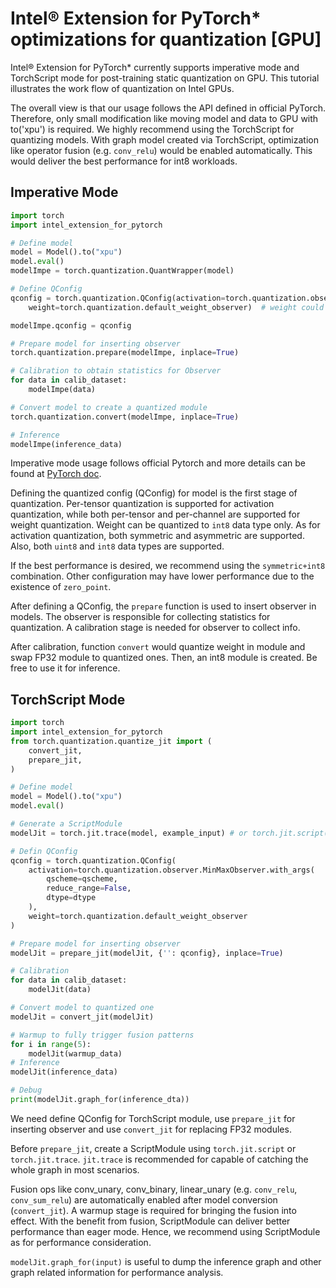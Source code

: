 Intel® Extension for PyTorch\* optimizations for quantization [GPU]
===================================================================

Intel® Extension for PyTorch\* currently supports imperative mode and TorchScript mode for post-training static quantization on GPU. This tutorial illustrates the work flow of quantization on Intel GPUs.

The overall view is that our usage follows the API defined in official PyTorch. Therefore, only small modification like moving model and data to GPU with to('xpu') is required. We highly recommend using the TorchScript for quantizing models. With graph model created via TorchScript, optimization like operator fusion (e.g. `conv_relu`) would be enabled automatically. This would deliver the best performance for int8 workloads.

## Imperative Mode
```python
import torch
import intel_extension_for_pytorch

# Define model
model = Model().to("xpu")
model.eval()
modelImpe = torch.quantization.QuantWrapper(model)

# Define QConfig
qconfig = torch.quantization.QConfig(activation=torch.quantization.observer.MinMaxObserver .with_args(qscheme=torch.per_tensor_symmetric),
    weight=torch.quantization.default_weight_observer)  # weight could also be perchannel

modelImpe.qconfig = qconfig

# Prepare model for inserting observer
torch.quantization.prepare(modelImpe, inplace=True)

# Calibration to obtain statistics for Observer
for data in calib_dataset:
    modelImpe(data)

# Convert model to create a quantized module
torch.quantization.convert(modelImpe, inplace=True)

# Inference
modelImpe(inference_data)
```

Imperative mode usage follows official Pytorch and more details can be found at [PyTorch doc](https://pytorch.org/docs/1.9.1/quantization.html).  

Defining the quantized config (QConfig) for model is the first stage of quantization. Per-tensor quantization is supported for activation quantization, while both per-tensor and per-channel are supported for weight quantization. Weight can be quantized to `int8` data type only. As for activation quantization, both symmetric and asymmetric are supported. Also, both `uint8` and `int8` data types are supported.

If the best performance is desired, we recommend using the `symmetric+int8` combination. Other configuration may have lower performance due to the existence of `zero_point`.

After defining a QConfig, the `prepare` function is used to insert observer in models. The observer is responsible for collecting statistics for quantization. A calibration stage is needed for observer to collect info. 

After calibration, function `convert` would quantize weight in module and swap FP32 module to quantized ones. Then, an int8 module is created. Be free to use it for inference.

## TorchScript Mode
```python
import torch
import intel_extension_for_pytorch
from torch.quantization.quantize_jit import (
    convert_jit,
    prepare_jit,
)

# Define model
model = Model().to("xpu")
model.eval()

# Generate a ScriptModule
modelJit = torch.jit.trace(model, example_input) # or torch.jit.script(model)

# Defin QConfig
qconfig = torch.quantization.QConfig(
    activation=torch.quantization.observer.MinMaxObserver.with_args(
        qscheme=qscheme,
        reduce_range=False,
        dtype=dtype
    ),
    weight=torch.quantization.default_weight_observer
)

# Prepare model for inserting observer
modelJit = prepare_jit(modelJit, {'': qconfig}, inplace=True)

# Calibration 
for data in calib_dataset:
    modelJit(data)

# Convert model to quantized one
modelJit = convert_jit(modelJit)

# Warmup to fully trigger fusion patterns
for i in range(5):
    modelJit(warmup_data) 
# Inference
modelJit(inference_data)

# Debug
print(modelJit.graph_for(inference_dta))
```

We need define QConfig for TorchScript module, use `prepare_jit` for inserting observer and use `convert_jit` for replacing FP32 modules.

Before `prepare_jit`, create a ScriptModule using `torch.jit.script` or `torch.jit.trace`. `jit.trace` is recommended for capable of catching the whole graph in most scenarios.

Fusion ops like conv_unary, conv_binary, linear_unary (e.g. `conv_relu`, `conv_sum_relu`) are automatically enabled after model conversion (`convert_jit`). A warmup stage is required for bringing the fusion into effect. With the benefit from fusion, ScriptModule can deliver better performance than eager mode. Hence, we recommend using ScriptModule as for performance consideration.

`modelJit.graph_for(input)` is useful to dump the inference graph and other graph related information for performance analysis.

